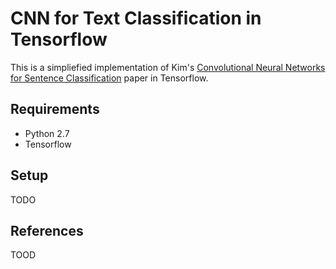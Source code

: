 # CNN for Text Classification in Tensorflow

This is a simpliefied implementation of Kim's [Convolutional Neural Networks for Sentence Classification](http://arxiv.org/abs/1408.5882) paper in Tensorflow. 

## Requirements

- Python 2.7
- Tensorflow 

## Setup

TODO

## References

TOOD